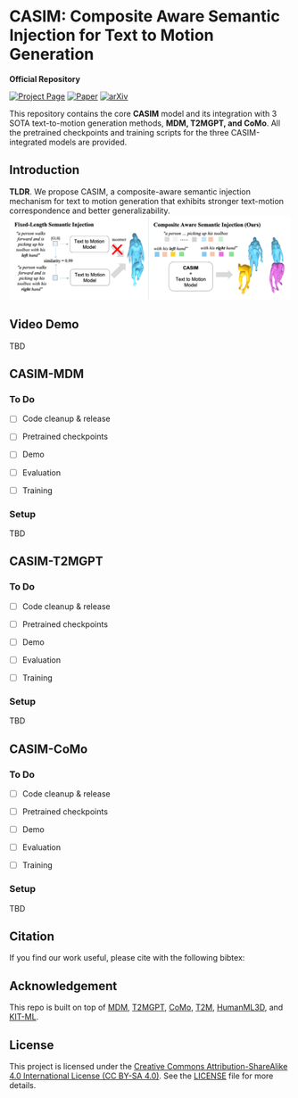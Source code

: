 # CASIM: Composite Aware Semantic Injection for Text to Motion Generation

**Official Repository**
<!-- **[ICML 2025](https://icml.cc/) | Official Repository** -->


[![Project Page](https://img.shields.io/badge/Project-Page-green)](https://cjerry1243.github.io/casim_t2m/)
[![Paper](https://img.shields.io/badge/Paper-Link-blue)]()
[![arXiv](https://img.shields.io/badge/arXiv-2306.16772-red)]()


This repository contains the core **CASIM** model and its integration with 3 SOTA text-to-motion generation methods, **MDM, T2MGPT, and CoMo**. All the pretrained checkpoints and training scripts for the three CASIM-integrated models are provided.

<!-- ## Abstract 
Recent advances in generative modeling and tokenization have driven significant progress in text-to-motion generation, leading to enhanced quality and realism in generated motions. However, effectively leveraging textual information for conditional motion generation remains an open challenge. We observe that current approaches, primarily relying on fixed-length text embeddings (e.g., CLIP) for global semantic injection, struggle to capture the composite nature of human motion, resulting in suboptimal motion quality and controllability. To address this limitation, we propose the Composite Aware Semantic Injection Mechanism (CASIM), comprising a composite-aware semantic encoder and a text-motion aligner that learns the dynamic correspondence between text and motion tokens. Notably, CASIM is model and representation-agnostic, readily integrating with both autoregressive and diffusion-based methods. Experiments on HumanML3D and KIT benchmarks demonstrate that CASIM consistently improves motion quality, text-motion alignment, and retrieval scores across state-of-the-art methods. Qualitative analyses further highlight the superiority of our composite-aware approach over fixed-length semantic injection, enabling precise motion control from text prompts and stronger generalization to unseen text inputs. -->


## Introduction
**TLDR**. We propose CASIM, a composite-aware semantic injection mechanism for text to motion generation that exhibits stronger text-motion correspondence and better generalizability.
![Teaser](assets/Teaser.png)

## Video Demo

TBD

## CASIM-MDM 

### To Do

- [ ] Code cleanup & release
- [ ] Pretrained checkpoints
- [ ] Demo
- [ ] Evaluation
- [ ] Training


### Setup
TBD

## CASIM-T2MGPT 

### To Do

- [ ] Code cleanup & release
- [ ] Pretrained checkpoints
- [ ] Demo
- [ ] Evaluation
- [ ] Training


### Setup
TBD

## CASIM-CoMo 

### To Do

- [ ] Code cleanup & release
- [ ] Pretrained checkpoints
- [ ] Demo
- [ ] Evaluation
- [ ] Training


### Setup
TBD


## Citation

If you find our work useful, please cite with the following bibtex:

<!-- ```BibTeX

``` -->

## Acknowledgement

This repo is built on top of [MDM](https://github.com/GuyTevet/motion-diffusion-model), [T2MGPT](https://github.com/Mael-zys/T2M-GPT), [CoMo](https://github.com/yh2371/CoMo), [T2M](https://github.com/EricGuo5513/text-to-motion), [HumanML3D](https://github.com/EricGuo5513/HumanML3D), and [KIT-ML](https://motion-annotation.humanoids.kit.edu/dataset/).


## License
This project is licensed under the [Creative Commons Attribution-ShareAlike 4.0 International License (CC BY-SA 4.0)](https://creativecommons.org/licenses/by-sa/4.0/).
See the [LICENSE](LICENSE) file for more details.